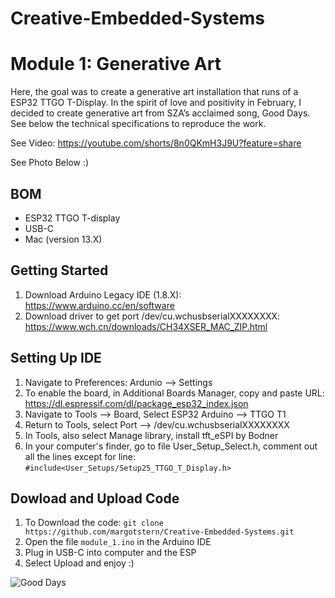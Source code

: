 # Creative-Embedded-Systems

# Module 1: Generative Art
Here, the goal was to create a generative art installation that runs of a ESP32 TTGO T-Display. In the spirit of love and positivity in February, I decided to create generative art from SZA’s acclaimed song, Good Days. See below the technical specifications to reproduce the work. 




See Video: https://youtube.com/shorts/8n0QKmH3J9U?feature=share

See Photo Below :)
## BOM
- ESP32 TTGO T-display
- USB-C
- Mac (version 13.X)

## Getting Started
1. Download Arduino Legacy IDE (1.8.X): https://www.arduino.cc/en/software 
2. Download driver to get port /dev/cu.wchusbserialXXXXXXXX: https://www.wch.cn/downloads/CH34XSER_MAC_ZIP.html

## Setting Up IDE
1. Navigate to Preferences: Ardunio --> Settings 
2. To enable the board, in Additional Boards Manager, copy and paste URL: https://dl.espressif.com/dl/package_esp32_index.json
3. Navigate to Tools --> Board, Select ESP32 Arduino --> TTGO T1
4. Return to Tools, select Port --> /dev/cu.wchusbserialXXXXXXXX
5. In Tools, also select Manage library, install tft_eSPI by Bodner
6. In your computer's finder, go to file User_Setup_Select.h, comment out all the lines except for line: `#include<User_Setups/Setup25_TTGO_T_Display.h>`

## Dowload and Upload Code
1. To Download the code: `git clone https://github.com/margotstern/Creative-Embedded-Systems.git`
2. Open the file `module_1.ino` in the Arduino IDE
3. Plug in USB-C into computer and the ESP
4. Select Upload and enjoy :)


![Good Days](https://i.imgur.com/RUWO6kW.jpg)
